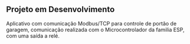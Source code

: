 ## Projeto em Desenvolvimento

Aplicativo com comunicação Modbus/TCP para controle de portão de garagem, comunicação realizada com o Microcontrolador da familia ESP, com uma saída a relé.
